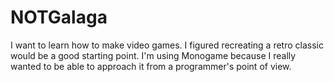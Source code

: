 # NOTGalaga
I want to learn how to make video games. I figured recreating a retro classic would be a good starting point. I'm using Monogame because I really wanted to be able to approach it from a programmer's point of view.
